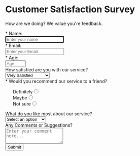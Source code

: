 <link rel="stylesheet" href="formStyle.css">
<script src="customerSatisfactionSurvey.js"></script>
<h1 id="title">Customer Satisfaction Survey</h1>
<div id="form-outer">
    <p id="description">
        How are we doing? We value you're feedback.
    </p>
    <form id="customer-satisfaction-survey" method="GET" action="https://jessecvetko.github.io/customer-satisfaction-survey/">
        <div class="rowTab">
            <div class="labels">
                <label id="name-label" for="name">* Name: </label>
            </div>
            <div class="rightTab">
                <input autofocus type="text" name="name" id="name" class="input-field" placeholder="Enter your name" required>
            </div>
        </div>
        <div class="rowTab">
            <div class="labels">
                <label id="email-label" for="email">* Email: </label>
            </div>
            <div class="rightTab">
                <input type="email" name="email" id="email" class="input-field" required placeholder="Enter your Email">
            </div>
        </div>
        <div class="rowTab">
            <div class="labels">
                <label id="number-label">* Age: </label>
            </div>
            <div class="rightTab">
                <input type="number" name="age" id="number" min="1" max="125" class="input-field" placeholder="Age">
            </div>
        </div>
        <div class="rowTab">
            <div class="labels">
                <label>How satisfied are you with our service?</label>
            </div>
            <div class="rightTab">
                <select id="dropdown" name="satisfactionLevel" class="dropdown">
                    <option disabled value>Select an option:</option>
                    <option  value="verySatisfied">Very Satisfied</option>
                    <option value="satisfied">Satisfied</option>
                    <option value="somewhatSatisfied">Somewhat Satisfied</option>
                    <option value="notSatisfied">Not Satisfied</option>
                    <option value="other">Other</option>
                </select>
            </div>
        </div>
        <div class="rowTab">
            <div class="labels">
                <label>* Would you recommend our service to a friend?</label>
            </div>
            <div class="rightTab">
                <ul style="list-style: none;">
                    <li class="radio"><label>Definitely<input name="radio-buttons" value="1"  type="radio" class="userRatings" ></label></li>
                    <li class="radio"><label>Maybe<input name="radio-buttons" value="2"  type="radio" class="userRatings" ></label></li>
                    <li class="radio"><label>Not sure<input name="radio-buttons" value="3"  type="radio" class="userRatings" ></label></li>
                </ul>
            </div>
        </div>
        <div class="rowTab">
            <div class="labels">
                <label for="like-most">What do you like most about our service?</label>
            </div>
            <div class="rightTab">
                <select id="like-most"
                        name="likeMost" class="dropdown">
                    <option disabled selected value>Select an option</option>
                    <option value="prices">Prices</option>
                    <option value="varietyOfOptions">Variety of Options</option>
                    <option value="customerService">Customer Service</option>
                    <option value="fastDelivery">Fast Delivery</option>
                </select>
            </div>
        </div>
        <div class="rowTab">
            <div class="labels">
                <label for="comments">Any Comments or Suggestions?</label>
            </div>
            <div class="rightTab">
                <textarea id="comments" class="input-field" style="height:50px;resize:vertical;" name="comment" placeholder="Enter your comment here..."></textarea>
            </div>
        </div>
        <button id="submit" type="submit">Submit</button>
    </form>
</div>
